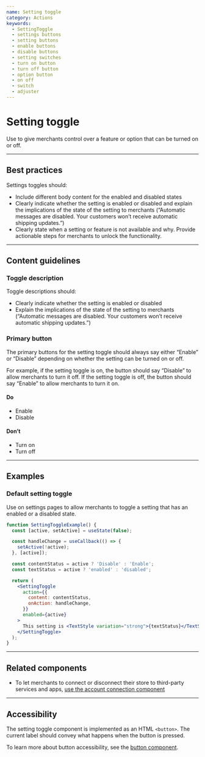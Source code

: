 ```yaml
---
name: Setting toggle
category: Actions
keywords:
  - SettingToggle
  - settings buttons
  - setting buttons
  - enable buttons
  - disable buttons
  - setting switches
  - turn on button
  - turn off button
  - option button
  - on off
  - switch
  - adjuster
---
```


# Setting toggle

Use to give merchants control over a feature or option that can be turned
on or off.

---

## Best practices

Settings toggles should:

- Include different body content for the enabled and disabled states
- Clearly indicate whether the setting is enabled or disabled and explain the
  implications of the state of the setting to merchants (“Automatic messages
  are disabled. Your customers won’t receive automatic shipping updates.”)
- Clearly state when a setting or feature is not available and why. Provide
  actionable steps for merchants to unlock the functionality.

---

## Content guidelines

### Toggle description

Toggle descriptions should:

- Clearly indicate whether the setting is enabled or disabled
- Explain the implications of the state of the setting to merchants
  (“Automatic messages are disabled. Your customers won’t receive automatic
  shipping updates.”)

### Primary button

The primary buttons for the setting toggle should always say either “Enable” or
“Disable” depending on whether the setting can be turned on or off.

For example, if the setting toggle is on, the button should say “Disable” to
allow merchants to turn it off. If the setting toggle is off, the button should
say “Enable” to allow merchants to turn it on.

<!-- usagelist -->

#### Do

- Enable
- Disable

#### Don’t

- Turn on
- Turn off

<!-- end -->

---

## Examples

### Default setting toggle

Use on settings pages to allow merchants to toggle a setting that has an enabled or a disabled state.

```jsx
function SettingToggleExample() {
  const [active, setActive] = useState(false);

  const handleChange = useCallback(() => {
    setActive(!active);
  }, [active]);

  const contentStatus = active ? 'Disable' : 'Enable';
  const textStatus = active ? 'enabled' : 'disabled';

  return (
    <SettingToggle
      action={{
        content: contentStatus,
        onAction: handleChange,
      }}
      enabled={active}
    >
      This setting is <TextStyle variation="strong">{textStatus}</TextStyle>.
    </SettingToggle>
  );
}
```

---

## Related components

- To let merchants to connect or disconnect their store to third-party services and apps, [use the account connection component](/components/actions/account-connection)

---

## Accessibility

<!-- content-for: web -->

The setting toggle component is implemented as an HTML `<button>`. The current label should convey what happens when the button is pressed.

To learn more about button accessibility, see the [button component](/components/actions/button).

<!-- /content-for-->
